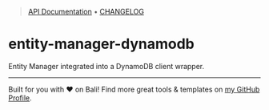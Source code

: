 <!-- TYPEDOC_EXCLUDE -->

> [API Documentation](https://karmaniverous.github.io/entity-manager-dynamodb) • [CHANGELOG](https://github.com/karmaniverous/entity-manager-dynamodb/tree/main/CHANGELOG.md)

<!-- /TYPEDOC_EXCLUDE -->

# entity-manager-dynamodb

Entity Manager integrated into a DynamoDB client wrapper.

---

Built for you with ❤️ on Bali! Find more great tools & templates on [my GitHub Profile](https://github.com/karmaniverous).
